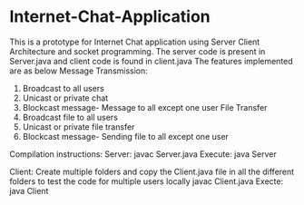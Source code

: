# Internet-Chat-Application
This is a prototype for Internet Chat application using Server Client Architecture and socket programming.
The server code is present in Server.java and client code is found in client.java
The features implemented are as below
Message Transmission:
1) Broadcast to all users
2) Unicast or private chat
3) Blockcast message- Message to all except one user
File Transfer
1) Broadcast file to all users
2) Unicast or private file transfer
3) Blockcast message- Sending file to all except one user

Compilation instructions:
Server:
javac Server.java
Execute:
java Server

Client:
Create multiple folders and copy the Client.java file in all the different folders to test the code for multiple users locally
javac Client.java
Execte:
java Client
